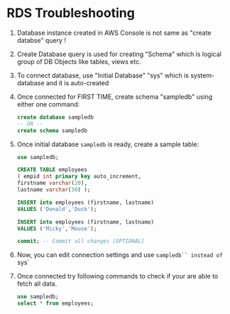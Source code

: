 # RDS Troubleshooting

1. Database instance created in AWS Console is not same as "create databse" query !

1. Create Database query is used for creating "Schema" which is logical group
of DB Objects like tables, views etc.

1. To connect database, use "Initial Database" "sys" which is system-database and it is auto-created

1. Once connected for FIRST TIME, create schema "sampledb" using either one command:
	
    ```sql
	create database sampledb
	-- OR --
	create schema sampledb
    ```
1. Once initial database `sampledb` is ready, create a sample table:

    ```sql
    use sampledb;

    CREATE TABLE employees
    ( empid int primary key auto_increment,
    firstname varchar(20),
    lastname varchar(30) );

    INSERT into employees (firstname, lastname)
    VALUES ('Donald','Duck');

    INSERT into employees (firstname, lastname)
    VALUES ('Micky','Mouse');

    commit; -- Commit all changes [OPTIONAL]
    ```
1. Now, you can edit connection settings and use `sampledb`` instead of `sys`

1.  Once connected try following commands to check if your are able to fetch all data.

    ```sql
    use sampledb;
    select * from employees;
    ```


	